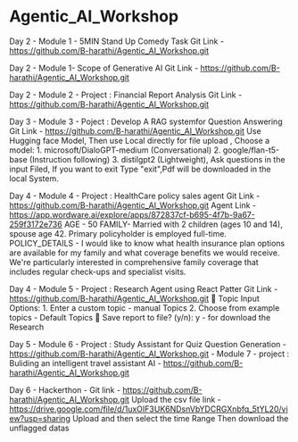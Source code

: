 # Agentic_AI_Workshop

Day 2 - Module 1 - 5MIN Stand Up Comedy Task
Git Link - https://github.com/B-harathi/Agentic_AI_Workshop.git

Day 2 - Module 1- Scope of Generative AI
Git Link - https://github.com/B-harathi/Agentic_AI_Workshop.git

Day 2 - Module 2 - Project : Financial Report Analysis
Git Link - https://github.com/B-harathi/Agentic_AI_Workshop.git

Day 3 - Module 3 - Poject : Develop A RAG systemfor Question Answering
Git Link - https://github.com/B-harathi/Agentic_AI_Workshop.git
Use Hugging face Model,
Then use Local directly for file upload ,
Choose a model: 1. microsoft/DialoGPT-medium (Conversational) 2. google/flan-t5-base (Instruction following) 3. distilgpt2 (Lightweight),
Ask questions in the input Filed,
If you want to exit Type "exit",Pdf will be downloaded in the local System.

Day 4 - Module 4 - Project : HealthCare policy sales agent
Git Link - https://github.com/B-harathi/Agentic_AI_Workshop.git
Agent Link - https://app.wordware.ai/explore/apps/872837cf-b695-4f7b-9a67-259f3172e736
AGE - 50
FAMILY- Married with 2 children (ages 10 and 14), spouse age 42. Primary policyholder is employed full-time.
POLICY_DETAILS - I would like to know what health insurance plan options are available for my family and what coverage benefits we would receive. We're particularly interested in comprehensive family coverage that includes regular check-ups and specialist visits.

Day 4 - Module 5 - Project : Research Agent using React Patter
Git Link - https://github.com/B-harathi/Agentic_AI_Workshop.git
🎯 Topic Input Options: 1. Enter a custom topic - manual Topics 2. Choose from example topics - Default Topics
💾 Save report to file? (y/n): y - for download the Research

Day 5 - Module 6 - Project : Study Assistant for Quiz Question Generation - https://github.com/B-harathi/Agentic_AI_Workshop.git - Module 7 - project : Buliding an intelligent travel assistant AI - https://github.com/B-harathi/Agentic_AI_Workshop.git

Day 6 - Hackerthon - Git link - https://github.com/B-harathi/Agentic_AI_Workshop.git
Upload the csv file link - https://drive.google.com/file/d/1uxOIF3UK6NDsnVbYDCRGXnbfq_5tYL20/view?usp=sharing
Upload and then select the time Range
Then download the unflagged datas
